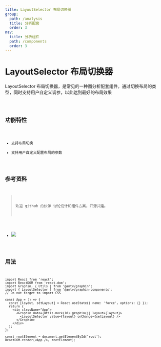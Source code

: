 ```yaml
---
title: LayoutSelector 布局切换器
group:
  path: /analysis
  title: 分析配套
  order: 3
nav:
  title: 分析组件
  path: /components
  order: 3
---
```


# LayoutSelector 布局切换器

LayoutSelector 布局切换器，是常见的一种图分析配套组件，通过切换布局的类型，同时支持用户自定义调参，以此达到最好的布局效果

<code src='./demos/index'>

## 功能特性

- 支持布局切换
- 支持用户自定义配置布局的参数

## 参考资料

> 欢迎 github 的伙伴 讨论设计和组件方案，开源共建。

- ![](https://gw.alipayobjects.com/mdn/rms_402c1a/afts/img/A*cMRqTbym2dcAAAAAAAAAAAAAARQnAQ)

## 用法

```tsx | pure
import React from 'react';
import ReactDOM from 'react-dom';
import Graphin, { Utils } from '@antv/graphin';
import { LayoutSelector } from '@antv/graphin-components';
// Do not forget to import CSS

const App = () => {
  const [layout, setLayout] = React.useState({ name: 'force', options: {} });
  return (
    <div className="App">
      <Graphin data={Utils.mock(10).graphin()} layout={layout}>
        <LayoutSelector value={layout} onChange={setLayout} />
      </Graphin>
    </div>
  );
};

const rootElement = document.getElementById('root');
ReactDOM.render(<App />, rootElement);
```
